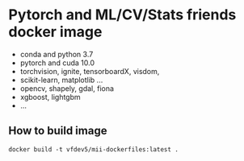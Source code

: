 # Pytorch and ML/CV/Stats friends docker image

- conda and python 3.7
- pytorch and cuda 10.0
- torchvision, ignite, tensorboardX, visdom, 
- scikit-learn, matplotlib ...
- opencv, shapely, gdal, fiona
- xgboost, lightgbm
- ...


## How to build image

```
docker build -t vfdev5/mii-dockerfiles:latest .
```
